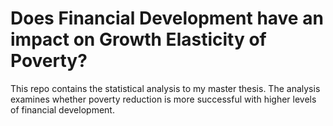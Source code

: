 # Does Financial Development have an impact on Growth Elasticity of Poverty?
This repo contains the statistical analysis to my master thesis. The analysis examines whether poverty reduction is more successful with higher levels of financial development.

